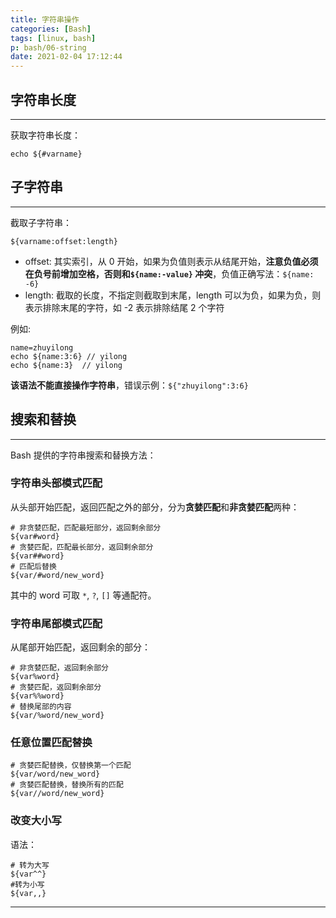 ```yaml
---
title: 字符串操作
categories: [Bash]
tags: [linux, bash]
p: bash/06-string
date: 2021-02-04 17:12:44
---
```


## 字符串长度

---

获取字符串长度：

```shell
echo ${#varname}
```

<!-- more -->

## 子字符串

---

截取子字符串：

```shell
${varname:offset:length}
```

- offset: 其实索引，从 0 开始，如果为负值则表示从结尾开始，**注意负值必须在负号前增加空格，否则和`${name:-value}` 冲突**，负值正确写法：`${name: -6}`
- length: 截取的长度，不指定则截取到末尾，length 可以为负，如果为负，则表示排除末尾的字符，如 -2 表示排除结尾 2 个字符

例如:

```shell
name=zhuyilong
echo ${name:3:6} // yilong
echo ${name:3}	// yilong
```

**该语法不能直接操作字符串**，错误示例：`${"zhuyilong":3:6}`



## 搜索和替换

---

Bash 提供的字符串搜索和替换方法：

### 字符串头部模式匹配

从头部开始匹配，返回匹配之外的部分，分为**贪婪匹配**和**非贪婪匹配**两种：

```shell
# 非贪婪匹配，匹配最短部分，返回剩余部分
${var#word}
# 贪婪匹配，匹配最长部分，返回剩余部分
${var##word}
# 匹配后替换
${var/#word/new_word}
```

其中的 word 可取 `*`, `?`, `[]` 等通配符。

### 字符串尾部模式匹配

从尾部开始匹配，返回剩余的部分：

```shell
# 非贪婪匹配，返回剩余部分
${var%word}
# 贪婪匹配，返回剩余部分
${var%%word}
# 替换尾部的内容
${var/%word/new_word}
```

### 任意位置匹配替换

```shell
# 贪婪匹配替换，仅替换第一个匹配
${var/word/new_word}
# 贪婪匹配替换，替换所有的匹配
${var//word/new_word}
```

### 改变大小写

语法：

```shell
# 转为大写
${var^^}
#转为小写
${var,,}
```

---

